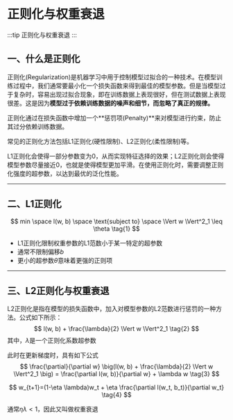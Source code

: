# 正则化与权重衰退

:::tip
正则化与权重衰退
:::

## 一、什么是正则化

正则化(Regularization)是机器学习中用于控制模型过拟合的一种技术。在模型训练过程中，我们通常要最小化一个损失函数来得到最佳的模型参数。但是当模型过于复杂时，容易出现过拟合现象，即在训练数据上表现很好，但在测试数据上表现很差。这是因为**模型过于依赖训练数据的噪声和细节，而忽略了真正的规律。**

正则化通过在损失函数中增加一个**惩罚项(Penalty)**来对模型进行约束，防止其过分依赖训练数据。

常见的正则化方法包括L1正则化(硬性限制)、L2正则化(柔性限制)等。

L1正则化会使得一部分参数变为0，从而实现特征选择的效果；L2正则化则会使得模型参数尽量接近0，也就是使得模型更加平滑。在使用正则化时，需要调整正则化强度的超参数，以达到最优的泛化性能。

---

## 二、L1正则化

$$
min \space l(w, b) \space \text{subject to} \space \Vert w \Vert^2_1 \leq \theta \tag{1}
$$

- L1正则化限制权重参数的L1范数小于某一特定的超参数
- 通常不限制偏移$b$
- 更小的超参数$\theta$意味着更强的正则项

---

## 三、L2正则化与权重衰退

L2正则化是指在模型的损失函数中，加入对模型参数的L2范数进行惩罚的一种方法。公式如下所示：
$$
l(w, b) + \frac{\lambda}{2} \Vert w \Vert^2_1 \tag{2}
$$
其中，$\lambda$是一个正则化系数超参数

此时在更新梯度时，具有如下公式
$$
\frac{\partial}{\partial w} \big(l(w, b) + \frac{\lambda}{2} \Vert w \Vert^2_1 \big) = \frac{\partial l(w, b)}{\partial w} + \lambda w \tag{3}
$$

$$
w_{t+1}=(1-\eta \lambda)w_t + \eta \frac{\partial l(w_t, b_t)}{\partial w_t} \tag{4}
$$

通常$\eta \lambda < 1$，因此又叫做权重衰退
